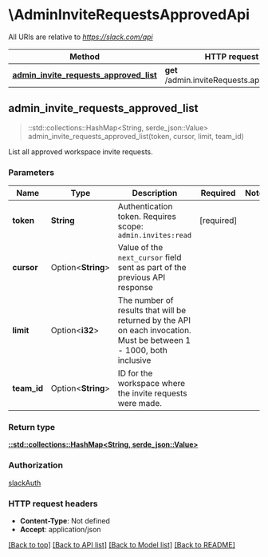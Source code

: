 # \AdminInviteRequestsApprovedApi

All URIs are relative to *https://slack.com/api*

Method | HTTP request | Description
------------- | ------------- | -------------
[**admin_invite_requests_approved_list**](AdminInviteRequestsApprovedApi.md#admin_invite_requests_approved_list) | **get** /admin.inviteRequests.approved.list | 



## admin_invite_requests_approved_list

> ::std::collections::HashMap<String, serde_json::Value> admin_invite_requests_approved_list(token, cursor, limit, team_id)


List all approved workspace invite requests.

### Parameters


Name | Type | Description  | Required | Notes
------------- | ------------- | ------------- | ------------- | -------------
**token** | **String** | Authentication token. Requires scope: `admin.invites:read` | [required] |
**cursor** | Option<**String**> | Value of the `next_cursor` field sent as part of the previous API response |  |
**limit** | Option<**i32**> | The number of results that will be returned by the API on each invocation. Must be between 1 - 1000, both inclusive |  |
**team_id** | Option<**String**> | ID for the workspace where the invite requests were made. |  |

### Return type

[**::std::collections::HashMap<String, serde_json::Value>**](serde_json::Value.md)

### Authorization

[slackAuth](../README.md#slackAuth)

### HTTP request headers

- **Content-Type**: Not defined
- **Accept**: application/json

[[Back to top]](#) [[Back to API list]](../README.md#documentation-for-api-endpoints) [[Back to Model list]](../README.md#documentation-for-models) [[Back to README]](../README.md)

